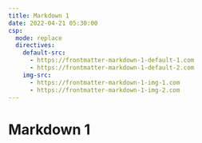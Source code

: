 ```yaml
---
title: Markdown 1
date: 2022-04-21 05:30:00
csp:
  mode: replace
  directives:
    default-src:
      - https://frontmatter-markdown-1-default-1.com
      - https://frontmatter-markdown-1-default-2.com
    img-src:
      - https://frontmatter-markdown-1-img-1.com
      - https://frontmatter-markdown-1-img-2.com
---
```


# Markdown 1
